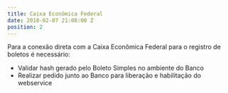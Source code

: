 ```yaml
---
title: Caixa Econômica Federal
date: 2018-02-07 21:08:00 Z
position: 2
---
```


Para a conexão direta com a Caixa Econômica Federal para o registro de boletos é necessário:
* Validar hash gerado pelo Boleto Simples no ambiente do Banco
* Realizar pedido junto ao Banco para liberação e habilitação do webservice